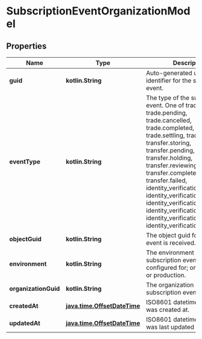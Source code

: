 
# SubscriptionEventOrganizationModel

## Properties
Name | Type | Description | Notes
------------ | ------------- | ------------- | -------------
**guid** | **kotlin.String** | Auto-generated unique identifier for the subscription event. | 
**eventType** | **kotlin.String** | The type of the subscription event. One of trade.storing, trade.pending, trade.cancelled, trade.completed, trade.settling, trade.failed, transfer.storing, transfer.pending, transfer.holding, transfer.reviewing, transfer.completed, transfer.failed, identity_verification.storing, identity_verification.pending, identity_verification.reviewing, identity_verification.waiting, identity_verification.expired, or identity_verification.completed. | 
**objectGuid** | **kotlin.String** | The object guid for which the event is received. | 
**environment** | **kotlin.String** | The environment that the subscription event is configured for; one of sandbox or production. | 
**organizationGuid** | **kotlin.String** | The organization guid of the subscription event. | 
**createdAt** | [**java.time.OffsetDateTime**](java.time.OffsetDateTime.md) | ISO8601 datetime the record was created at. | 
**updatedAt** | [**java.time.OffsetDateTime**](java.time.OffsetDateTime.md) | ISO8601 datetime the record was last updated at. |  [optional]



